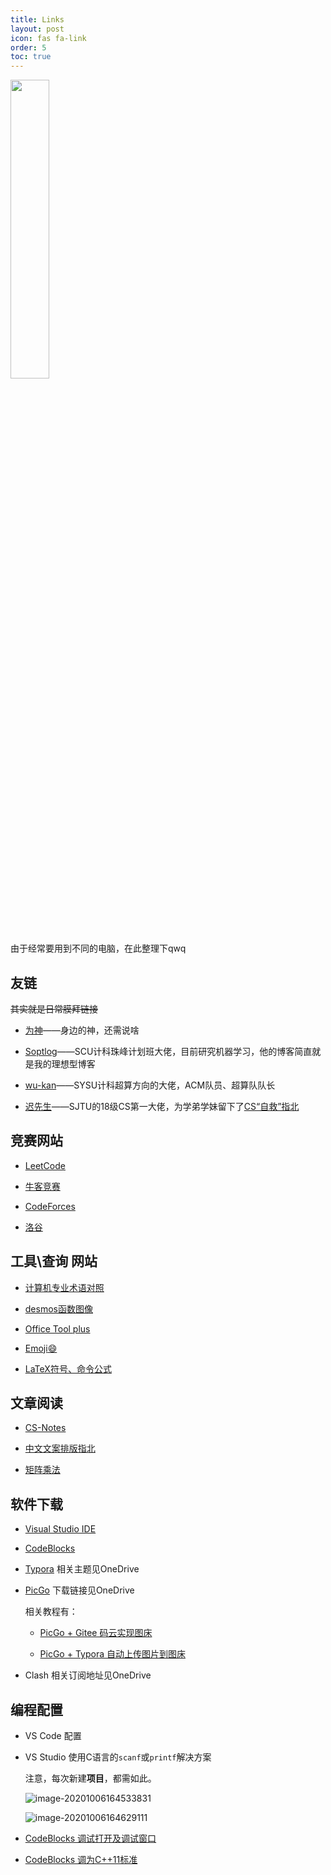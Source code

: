 ```yaml
---
title: Links
layout: post
icon: fas fa-link
order: 5
toc: true
---
```


<img src="https://gitee.com/j__strawhat/MyImages/raw/master/undraw_delivery_address_03n0.svg" width="35%" class="emoji"/>

由于经常要用到不同的电脑，在此整理下qwq

## 友链

~~其实就是日常膜拜链接~~

+ [为神](https://www.cnblogs.com/hunxuewangzi/)——身边的神，还需说啥

+ [Soptlog](https://soptq.me/)——SCU计科珠峰计划班大佬，目前研究机器学习，他的博客简直就是我的理想型博客
 
+ [wu-kan](https://wu-kan.cn/archive/)——SYSU计科超算方向的大佬，ACM队员、超算队队长

+ [迟先生](https://www.skyzh.dev/posts/academic/)——SJTU的18级CS第一大佬，为学弟学妹留下了[CS“自救”指北](https://survivesjtu.gitbook.io/survivesjtumanual/fu-lu/ben-ke-sheng-zhuan-ye-jie-shao-todo/cs-zi-jiu-zhi-bei)


## 竞赛网站

+ [LeetCode](https://leetcode-cn.com/contest/)

+ [牛客竞赛](https://ac.nowcoder.com/acm/home)

+ [CodeForces](https://codeforces.com/contests)

+ [洛谷](https://www.luogu.com.cn/training/list)



## 工具\查询 网站
+ [计算机专业术语对照](https://github.com/EarsEyesMouth/computerese-cross-references)

+ [desmos函数图像](https://www.desmos.com/calculator?lang=zh-CN)

+ [Office Tool plus](https://www.coolhub.top/archives/67)

+ [Emoji:smile:](https://www.emojiall.com/zh-hans/all-emojis)

+ [LaTeX符号、命令公式](https://www.cnblogs.com/J-StrawHat/p/13452821.html)

## 文章阅读
+ [CS-Notes](https://github.com/CyC2018/CS-Notes)

+ [中文文案排版指北](https://github.com/sparanoid/chinese-copywriting-guidelines)

+ [矩阵乘法](https://www.luogu.com.cn/blog/shehuizhuyihao/post-zhen-sheng-fa)

## 软件下载

+ [Visual Studio IDE](https://visualstudio.microsoft.com/zh-hans/)

+ [CodeBlocks](http://www.codeblocks.org/downloads/26)

+ [Typora](https://typora.io/) 相关主题见OneDrive

+ [PicGo](https://github.com/Molunerfinn/PicGo/releases/tag/v2.2.2) 下载链接见OneDrive

  相关教程有：

  + [PicGo + Gitee 码云实现图床](https://www.jianshu.com/p/b69950a49ae2)

  + [PicGo + Typora 自动上传图片到图床](https://blog.csdn.net/bruce_6/article/details/104821531)

+ Clash  相关订阅地址见OneDrive

## 编程配置

+ VS Code 配置

+ VS Studio 使用C语言的`scanf`或`printf`解决方案

  注意，每次新建**项目**，都需如此。

  ![image-20201006164533831](https://gitee.com/j__strawhat/MyImages/raw/master/image-20201006164533831.png)

  ![image-20201006164629111](https://gitee.com/j__strawhat/MyImages/raw/master/image-20201006164629111.png)

+ [CodeBlocks 调试打开及调试窗口](https://www.cnblogs.com/J-StrawHat/p/13773769.html#%E6%89%93%E5%BC%80%E8%B0%83%E8%AF%95%E6%A8%A1%E5%BC%8F)

+ [CodeBlocks 调为C++11标准](https://www.cnblogs.com/J-StrawHat/p/13773769.html#c11%E6%A0%87%E5%87%86)